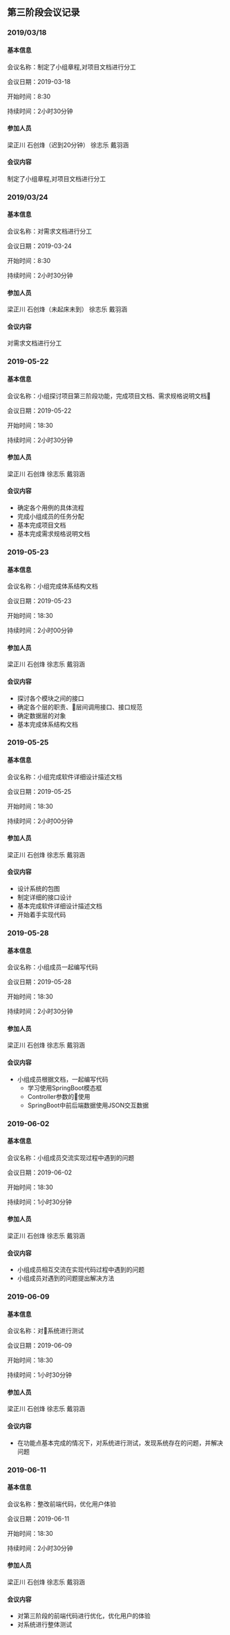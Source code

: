

## 第三阶段会议记录

### 2019/03/18

#### 基本信息

会议名称：制定了小组章程,对项目文档进行分工

会议日期：2019-03-18

开始时间：8:30

持续时间：2小时30分钟

#### 参加人员

梁正川
石创烽（迟到20分钟）
徐志乐
戴羽涵

#### 会议内容

制定了小组章程,对项目文档进行分工

### 2019/03/24

#### 基本信息

会议名称：对需求文档进行分工

会议日期：2019-03-24

开始时间：8:30

持续时间：2小时30分钟

#### 参加人员

梁正川
石创烽（未起床未到）
徐志乐
戴羽涵

#### 会议内容

对需求文档进行分工

### 2019-05-22

#### 基本信息

会议名称：小组探讨项目第三阶段功能，完成项目文档、需求规格说明文档

会议日期：2019-05-22

开始时间：18:30

持续时间：2小时30分钟

#### 参加人员

梁正川
石创烽
徐志乐
戴羽涵

#### 会议内容

- 确定各个用例的具体流程
- 完成小组成员的任务分配
- 基本完成项目文档
- 基本完成需求规格说明文档

### 2019-05-23

#### 基本信息

会议名称：小组完成体系结构文档

会议日期：2019-05-23

开始时间：18:30

持续时间：2小时00分钟

#### 参加人员

梁正川
石创烽
徐志乐
戴羽涵

#### 会议内容

- 探讨各个模块之间的接口
- 确定各个层的职责、层间调用接口、接口规范
- 确定数据层的对象
- 基本完成体系结构文档

### 2019-05-25

#### 基本信息

会议名称：小组完成软件详细设计描述文档

会议日期：2019-05-25

开始时间：18:30

持续时间：2小时00分钟

#### 参加人员

梁正川
石创烽
徐志乐
戴羽涵

#### 会议内容

- 设计系统的包图
- 制定详细的接口设计
- 基本完成软件详细设计描述文档
- 开始着手实现代码

### 2019-05-28

#### 基本信息

会议名称：小组成员一起编写代码

会议日期：2019-05-28

开始时间：18:30

持续时间：2小时30分钟

#### 参加人员

梁正川
石创烽
徐志乐
戴羽涵

#### 会议内容

- 小组成员根据文档，一起编写代码
  - 学习使用SpringBoot模态框
  - Controller参数的使用
  - SpringBoot中前后端数据使用JSON交互数据

### 2019-06-02

#### 基本信息

会议名称：小组成员交流实现过程中遇到的问题

会议日期：2019-06-02

开始时间：18:30

持续时间：1小时30分钟

#### 参加人员

梁正川
石创烽
徐志乐
戴羽涵

#### 会议内容

- 小组成员相互交流在实现代码过程中遇到的问题
- 小组成员对遇到的问题提出解决方法

### 2019-06-09

#### 基本信息

会议名称：对系统进行测试

会议日期：2019-06-09

开始时间：18:30

持续时间：1小时30分钟

#### 参加人员

梁正川
石创烽
徐志乐
戴羽涵

#### 会议内容

- 在功能点基本完成的情况下，对系统进行测试，发现系统存在的问题，并解决问题

### 2019-06-11

#### 基本信息

会议名称：整改前端代码，优化用户体验

会议日期：2019-06-11

开始时间：18:30

持续时间：2小时30分钟

#### 参加人员

梁正川
石创烽
徐志乐
戴羽涵

#### 会议内容

- 对第三阶段的前端代码进行优化，优化用户的体验
- 对系统进行整体测试
